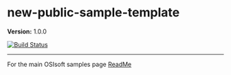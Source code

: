 # new-public-sample-template

**Version:** 1.0.0

[![Build Status](https://dev.azure.com/osieng/engineering/_apis/build/status/product-readiness/OCS/osisoft.sample-ocs-authentication_client_credentials_simple-rust?repoName=osisoft%2Fsample-ocs-authentication_client_credentials_simple-rust&branchName=main)](https://dev.azure.com/osieng/engineering/_build/latest?definitionId=4476&repoName=osisoft%2Fsample-ocs-authentication_client_credentials_simple-rust&branchName=main)

---

For the main OSIsoft samples page [ReadMe](https://github.com/osisoft/OSI-Samples)